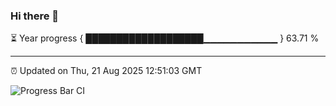 ### Hi there 👋

⏳ Year progress { ███████████████████▁▁▁▁▁▁▁▁▁▁▁ } 63.71 %

---

⏰ Updated on Thu, 21 Aug 2025 12:51:03 GMT

![Progress Bar CI](https://github.com/ZhaoGui/ZhaoGui/workflows/Progress%20Bar%20CI/badge.svg)
